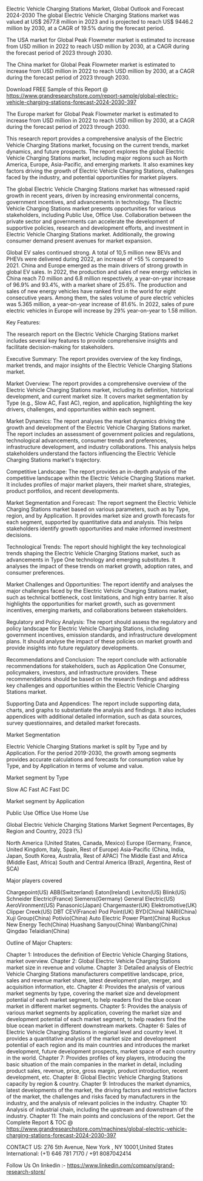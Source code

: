 Electric Vehicle Charging Stations Market, Global Outlook and Forecast 2024-2030
The global Electric Vehicle Charging Stations market was valued at US$ 2677.8 million in 2023 and is projected to reach US$ 9446.2 million by 2030, at a CAGR of 19.5% during the forecast period.

The USA market for Global Peak Flowmeter market is estimated to increase from USD million in 2022 to reach USD million by 2030, at a CAGR during the forecast period of 2023 through 2030.

The China market for Global Peak Flowmeter market is estimated to increase from USD million in 2022 to reach USD million by 2030, at a CAGR during the forecast period of 2023 through 2030.

Download FREE Sample of this Report @ https://www.grandresearchstore.com/report-sample/global-electric-vehicle-charging-stations-forecast-2024-2030-397

The Europe market for Global Peak Flowmeter market is estimated to increase from USD million in 2022 to reach USD million by 2030, at a CAGR during the forecast period of 2023 through 2030.

This research report provides a comprehensive analysis of the Electric Vehicle Charging Stations market, focusing on the current trends, market dynamics, and future prospects. The report explores the global Electric Vehicle Charging Stations market, including major regions such as North America, Europe, Asia-Pacific, and emerging markets. It also examines key factors driving the growth of Electric Vehicle Charging Stations, challenges faced by the industry, and potential opportunities for market players.

The global Electric Vehicle Charging Stations market has witnessed rapid growth in recent years, driven by increasing environmental concerns, government incentives, and advancements in technology. The Electric Vehicle Charging Stations market presents opportunities for various stakeholders, including Public Use, Office Use. Collaboration between the private sector and governments can accelerate the development of supportive policies, research and development efforts, and investment in Electric Vehicle Charging Stations market. Additionally, the growing consumer demand present avenues for market expansion.

Global EV sales continued strong. A total of 10,5 million new BEVs and PHEVs were delivered during 2022, an increase of +55 % compared to 2021. China and Europe emerged as the main drivers of strong growth in global EV sales. In 2022, the production and sales of new energy vehicles in China reach 7.0 million and 6.8 million respectively, a year-on-year increase of 96.9% and 93.4%, with a market share of 25.6%. The production and sales of new energy vehicles have ranked first in the world for eight consecutive years. Among them, the sales volume of pure electric vehicles was 5.365 million, a year-on-year increase of 81.6%. In 2022, sales of pure electric vehicles in Europe will increase by 29% year-on-year to 1.58 million.

Key Features:

The research report on the Electric Vehicle Charging Stations market includes several key features to provide comprehensive insights and facilitate decision-making for stakeholders.

Executive Summary: The report provides overview of the key findings, market trends, and major insights of the Electric Vehicle Charging Stations market.

Market Overview: The report provides a comprehensive overview of the Electric Vehicle Charging Stations market, including its definition, historical development, and current market size. It covers market segmentation by Type (e.g., Slow AC, Fast AC), region, and application, highlighting the key drivers, challenges, and opportunities within each segment.

Market Dynamics: The report analyses the market dynamics driving the growth and development of the Electric Vehicle Charging Stations market. The report includes an assessment of government policies and regulations, technological advancements, consumer trends and preferences, infrastructure development, and industry collaborations. This analysis helps stakeholders understand the factors influencing the Electric Vehicle Charging Stations market's trajectory.

Competitive Landscape: The report provides an in-depth analysis of the competitive landscape within the Electric Vehicle Charging Stations market. It includes profiles of major market players, their market share, strategies, product portfolios, and recent developments.

Market Segmentation and Forecast: The report segment the Electric Vehicle Charging Stations market based on various parameters, such as by Type, region, and by Application. It provides market size and growth forecasts for each segment, supported by quantitative data and analysis. This helps stakeholders identify growth opportunities and make informed investment decisions.

Technological Trends: The report should highlight the key technological trends shaping the Electric Vehicle Charging Stations market, such as advancements in Type One technology and emerging substitutes. It analyses the impact of these trends on market growth, adoption rates, and consumer preferences.

Market Challenges and Opportunities: The report identify and analyses the major challenges faced by the Electric Vehicle Charging Stations market, such as technical bottleneck, cost limitations, and high entry barrier. It also highlights the opportunities for market growth, such as government incentives, emerging markets, and collaborations between stakeholders.

Regulatory and Policy Analysis: The report should assess the regulatory and policy landscape for Electric Vehicle Charging Stations, including government incentives, emission standards, and infrastructure development plans. It should analyse the impact of these policies on market growth and provide insights into future regulatory developments.

Recommendations and Conclusion: The report conclude with actionable recommendations for stakeholders, such as Application One Consumer, policymakers, investors, and infrastructure providers. These recommendations should be based on the research findings and address key challenges and opportunities within the Electric Vehicle Charging Stations market.

Supporting Data and Appendices: The report include supporting data, charts, and graphs to substantiate the analysis and findings. It also includes appendices with additional detailed information, such as data sources, survey questionnaires, and detailed market forecasts.

Market Segmentation

Electric Vehicle Charging Stations market is split by Type and by Application. For the period 2019-2030, the growth among segments provides accurate calculations and forecasts for consumption value by Type, and by Application in terms of volume and value.

Market segment by Type

Slow AC
Fast AC
Fast DC

Market segment by Application

Public Use
Office Use
Home Use

Global Electric Vehicle Charging Stations Market Segment Percentages, By Region and Country, 2023 (%)

North America (United States, Canada, Mexico)
Europe (Germany, France, United Kingdom, Italy, Spain, Rest of Europe)
Asia-Pacific (China, India, Japan, South Korea, Australia, Rest of APAC)
The Middle East and Africa (Middle East, Africa)
South and Central America (Brazil, Argentina, Rest of SCA)

Major players covered

Chargepoint(US)
ABB(Switzerland)
Eaton(Ireland)
Leviton(US)
Blink(US)
Schneider Electric(France)
Siemens(Germany)
General Electric(US)
AeroVironment(US)
Panasonic(Japan)
Chargemaster(UK)
Elektromotive(UK)
Clipper Creek(US)
DBT CEV(France)
Pod Point(UK)
BYD(China)
NARI(China)
Xuji Group(China)
Potivio(China)
Auto Electric Power Plant(China)
Ruckus New Energy Tech(China)
Huashang Sanyou(China)
Wanbang(China)
Qingdao Telaidian(China)

Outline of Major Chapters:

Chapter 1: Introduces the definition of Electric Vehicle Charging Stations, market overview.
Chapter 2: Global Electric Vehicle Charging Stations market size in revenue and volume.
Chapter 3: Detailed analysis of Electric Vehicle Charging Stations manufacturers competitive landscape, price, sales and revenue market share, latest development plan, merger, and acquisition information, etc.
Chapter 4: Provides the analysis of various market segments by type, covering the market size and development potential of each market segment, to help readers find the blue ocean market in different market segments.
Chapter 5: Provides the analysis of various market segments by application, covering the market size and development potential of each market segment, to help readers find the blue ocean market in different downstream markets.
Chapter 6: Sales of Electric Vehicle Charging Stations in regional level and country level. It provides a quantitative analysis of the market size and development potential of each region and its main countries and introduces the market development, future development prospects, market space of each country in the world.
Chapter 7: Provides profiles of key players, introducing the basic situation of the main companies in the market in detail, including product sales, revenue, price, gross margin, product introduction, recent development, etc.
Chapter 8: Global Electric Vehicle Charging Stations capacity by region & country.
Chapter 9: Introduces the market dynamics, latest developments of the market, the driving factors and restrictive factors of the market, the challenges and risks faced by manufacturers in the industry, and the analysis of relevant policies in the industry.
Chapter 10: Analysis of industrial chain, including the upstream and downstream of the industry.
Chapter 11: The main points and conclusions of the report.
Get the Complete Report & TOC @ https://www.grandresearchstore.com/machines/global-electric-vehicle-charging-stations-forecast-2024-2030-397

CONTACT US:
276 5th Avenue, New York , NY 10001,United States
International: (+1) 646 781 7170 / +91 8087042414

Follow Us On linkedin :- https://www.linkedin.com/company/grand-research-store/
